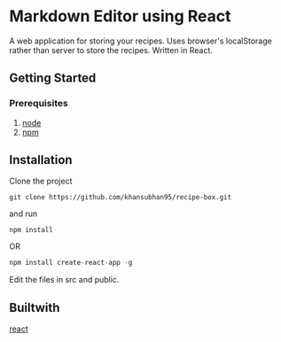 # Markdown Editor using React

A web application for storing your recipes. Uses browser's localStorage rather than server to store the recipes. Written in React.

## Getting Started

### Prerequisites

1. [node](https://nodejs.org/en/)
2. [npm](https://www.npmjs.com)

## Installation
Clone the project 

```git
git clone https://github.com/khansubhan95/recipe-box.git
```

and run 

```
npm install
```

OR

```javascript
npm install create-react-app -g
```
Edit the files in src and public.

## Builtwith
[react](https://facebook.github.io/react/)   